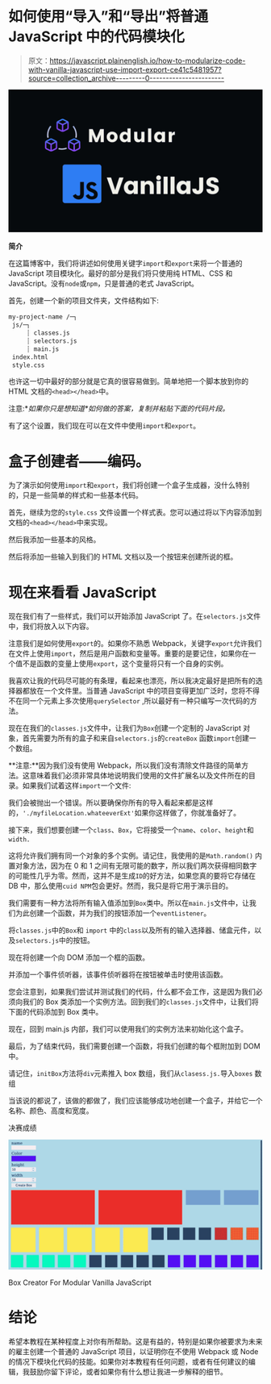 # 如何使用“导入”和“导出”将普通 JavaScript 中的代码模块化

> 原文：<https://javascript.plainenglish.io/how-to-modularize-code-with-vanilla-javascript-use-import-export-ce41c5481957?source=collection_archive---------0----------------------->

![](img/29fe36352439f6378e77afe17acc7a55.png)

**简介**

在这篇博客中，我们将讲述如何使用关键字`import`和`export`来将一个普通的 JavaScript 项目模块化。最好的部分是我们将只使用纯 HTML、CSS 和 JavaScript。没有`node`或`npm`，只是普通的老式 JavaScript。

首先，创建一个新的项目文件夹，文件结构如下:

```
my-project-name /─┐
 js/─┐
     ┊ classes.js
     ┊ selectors.js
     ┊ main.js
 index.html
 style.css
```

也许这一切中最好的部分就是它真的很容易做到。简单地把一个脚本放到你的 HTML 文档的`<head></head>`中。

注意:**如果你只是想知道*如何做的答案，*复制并粘贴下面的代码片段。**

有了这个设置，我们现在可以在文件中使用`import`和`export`。

# 盒子创建者——编码。

为了演示如何使用`import`和`export`，我们将创建一个盒子生成器，没什么特别的，只是一些简单的样式和一些基本代码。

首先，继续为您的`style.css` 文件设置一个样式表。您可以通过将以下内容添加到文档的`<head></head>`中来实现。

然后我添加一些基本的风格。

然后将添加一些输入到我们的 HTML 文档以及一个按钮来创建所说的框。

# 现在来看看 JavaScript

现在我们有了一些样式，我们可以开始添加 JavaScript 了。在`selectors.js`文件中，我们将放入以下内容。

注意我们是如何使用`export`的。如果你不熟悉 Webpack，关键字`export`允许我们在文件上使用`import`，然后是用户函数和变量等。重要的是要记住，如果你在一个值不是函数的变量上使用`export`，这个变量将只有一个自身的实例。

我喜欢让我的代码尽可能的有条理，看起来也漂亮，所以我决定最好是把所有的选择器都放在一个文件里。当普通 JavaScript 中的项目变得更加广泛时，您将不得不在同一个元素上多次使用`querySelector` ,所以最好有一种只编写一次代码的方法。

现在在我们的`classes.js`文件中，让我们为`Box`创建一个定制的 JavaScript 对象，首先需要为所有的盒子和来自`selectors.js`的`createBox` 函数`import`创建一个数组。

**注意:**因为我们没有使用 Webpack，所以我们没有清除文件路径的简单方法。这意味着我们必须非常具体地说明我们使用的文件扩展名以及文件所在的目录。如果我们试着这样`import`一个文件:

我们会被抛出一个错误。所以要确保你所有的导入看起来都是这样的，`'./myfileLocation.whateeverExt'`如果你这样做了，你就准备好了。

接下来，我们想要创建一个`class`、`Box`，它将接受一个`name`、`color`、`height`和`width.`

这将允许我们拥有同一个对象的多个实例。请记住，我使用的是`Math.random()` 内置对象方法，因为在 0 和 1 之间有无限可能的数字，所以我们两次获得相同数字的可能性几乎为零。然而，这并不是生成`ID`的好方法，如果您真的要将它存储在 DB 中，那么使用`cuid NPM`包会更好。然而，我只是将它用于演示目的。

我们需要有一种方法将所有输入值添加到`Box`类中。所以在`main.js`文件中，让我们为此创建一个函数，并为我们的按钮添加一个`eventListener`。

将`classes.js`中的`Box`和 `import` 中的`class`以及所有的输入选择器、储盒元件，以及`selectors.js`中的按钮。

现在将创建一个向 DOM 添加一个框的函数。

并添加一个事件侦听器，该事件侦听器将在按钮被单击时使用该函数。

您会注意到，如果我们尝试并测试我们的代码，什么都不会工作，这是因为我们必须向我们的 Box 类添加一个实例方法。回到我们的`classes.js`文件中，让我们将下面的代码添加到 Box 类中。

现在，回到 main.js 内部，我们可以使用我们的实例方法来初始化这个盒子。

最后，为了结束代码，我们需要创建一个函数，将我们创建的每个框附加到 DOM 中。

请记住，`initBox`方法将`div`元素推入 box 数组，我们从`clasess.js.`导入`boxes` 数组

当该说的都说了，该做的都做了，我们应该能够成功地创建一个盒子，并给它一个名称、颜色、高度和宽度。

决赛成绩

![](img/7a9646d2b3812f9cc70e6df47477f0d0.png)

Box Creator For Modular Vanilla JavaScript

# 结论

希望本教程在某种程度上对你有所帮助。这是有益的，特别是如果你被要求为未来的雇主创建一个普通的 JavaScript 项目，以证明你在不使用 Webpack 或 Node 的情况下模块化代码的技能。如果你对本教程有任何问题，或者有任何建议的编辑，我鼓励你留下评论，或者如果你有什么想让我进一步解释的细节。